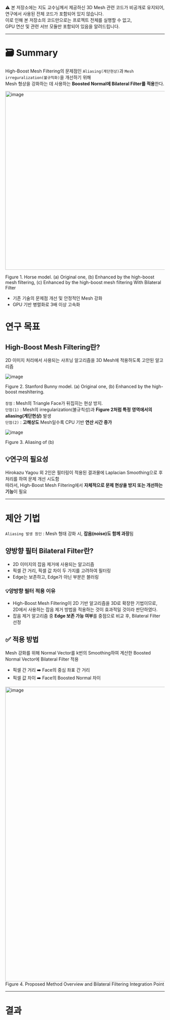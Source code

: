 ⚠️ 본 저장소에는 지도 교수님께서 제공하신 3D Mesh 관련 코드가 비공개로 유지되어,<br> 
연구에서 사용된 전체 코드가 포함되어 있지 않습니다. <br>
이로 인해 본 저장소의 코드만으로는 프로젝트 전체를 실행할 수 없고,<br>
GPU 연산 및 관련 서브 모듈만 포함되어 있음을 알려드립니다. <br>
<hr>

# 🗃️ Summary 
High-Boost Mesh Filtering의 문제점인 `Aliasing(계단현상)`과 `Mesh irreguralization(불규칙화)`을 개선하기 위해<br>
Mesh 형상을 강화하는 데 사용하는 **Boosted Normal에 Bilateral Filter를 적용**한다.<br>

<img width="1842" height="565" alt="image" src="https://github.com/user-attachments/assets/3f7d09cd-5809-48df-9ce1-ea68ef62a701" />

Figure 1. Horse model. (a) Original one, (b) Enhanced by the high-boost mesh filtering, (c) Enhanced by the high-boost mesh filtering With Bilateral Filter

- 기존 기술의 문제점 개선 및 안정적인 Mesh 강화
- GPU 기반 병렬화로 3배 이상 고속화


# 연구 목표
## High-Boost Mesh Filtering란?
2D 이미지 처리에서 사용되는 샤프닝 알고리즘을 3D Mesh에 적용하도록 고안된 알고리즘

![image](https://github.com/user-attachments/assets/05d91462-293f-40a4-a6bc-1d137d11596b)

Figure 2. Stanford Bunny model. (a) Original one, (b) Enhanced by the high-boost meshltering. <br><br>
`장점` : Mesh의 Triangle Face가 뒤집히는 현상 방지. <br>
`단점(1)` : Mesh의 irregularization(불규칙성)과 **Figure 2처럼 특정 영역에서의 aliasing(계단현상)** 발생<br>
`단점(2)` : **고해상도** Mesh일수록 CPU 기반 **연산 시간 증가**
  
![image](https://github.com/user-attachments/assets/52f73b46-8d07-43f4-a8a7-14b92126bc1f)

Figure 3. Aliasing of (b)

## 💡연구의 필요성
Hirokazu Yagou 외 2인은 필터링이 적용된 결과물에 Laplacian Smoothing으로 후처리를 하여 문제 개선 시도함<br>
따라서, High-Boost Mesh Filtering에서 **자체적으로 문제 현상을 방지 또는 개선하는 기능**이 필요

<hr>

# 제안 기법
`Aliasing 발생 원인` : Mesh 형태 강화 시, **잡음(noise)도 함께 과장**됨

## 양방향 필터 Bilateral Filter란?
- 2D 이미지의 잡음 제거에 사용되는 알고리즘
- 픽셀 간 거리, 픽셀 값 차이 두 가지를 고려하여 필터링
- Edge는 보존하고, Edge가 아닌 부분은 블러링

### 💡양방향 필터 적용 이유
- High-Boost Mesh Filtering이 2D 기반 알고리즘을 3D로 확장한 기법이므로,<br>
2D에서 사용하는 잡음 제거 방법을 적용하는 것이 효과적일 것이라 판단하였다.
- 잡음 제거 알고리즘 중 **Edge 보존 가능 여부**를 중점으로 비교 후, Bilateral Filter 선정

## ✅ 적용 방법
Mesh 강화를 위해 Normal Vector를 k번의 Smoothing하여 계산한 Boosted Normal Vector에 Bilateral Filter 적용
- 픽셀 간 거리 ➡️ Face의 중심 좌표 간 거리
- 픽셀 값 차이 ➡️ Face의 Boosted Normal 차이

<img width="2401" height="931" alt="image" src="https://github.com/user-attachments/assets/250f2d23-7f7f-4ae0-a94e-9b4e4f472457" />
Figure 4. Proposed Method Overview and Bilateral Filtering Integration Point

<hr>

# 결과


